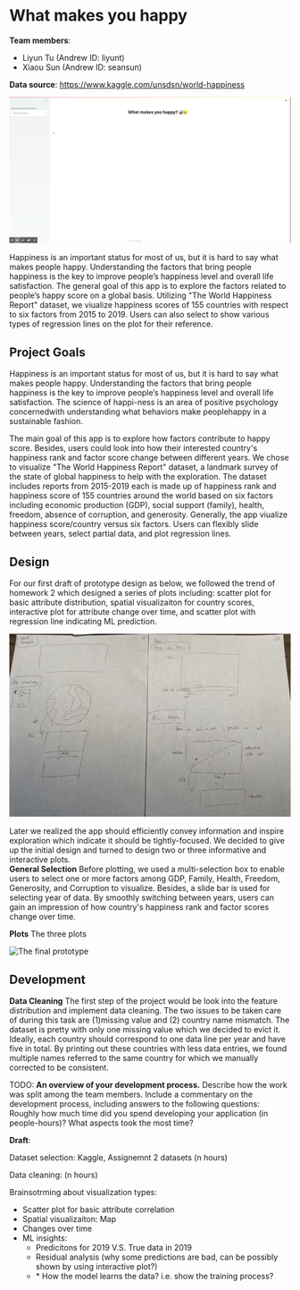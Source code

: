 # What makes you happy

**Team members**: 

- Liyun Tu (Andrew ID: liyunt)
- Xiaou Sun (Andrew ID: seansun)

**Data source**: https://www.kaggle.com/unsdsn/world-happiness

![A screenshot of your application. Could be a GIF.](demo.gif)



Happiness is an important status for most of us, but it is hard to say what makes people happy. Understanding the factors that bring people happiness is the key to improve people’s happiness level and overall life satisfaction. The general goal of this app is to explore the factors related to people’s happy score on a global basis. Utilizing "The World Happiness Report" dataset, we viualize happiness scores of 155 countries with respect to six factors from 2015 to 2019. Users can also select to show various types of regression lines on the plot for their reference.


## Project Goals
Happiness is an important status for most of us, but it is hard to say what makes people happy. Understanding the factors that bring people happiness is the key to improve people’s happiness level and overall life satisfaction. The science of happi-ness is an area of positive psychology concernedwith understanding what behaviors make peoplehappy in a sustainable fashion.  


The main goal of this app is to explore how factors contribute to happy score. Besides, users could look into how their interested country's happiness rank and factor score change between different years. We chose to visualize "The World Happiness Report" dataset, a landmark survey of the state of global happiness to help with the exploration. The dataset includes reports from 2015-2019 each is made up of happiness rank and happiness score of 155 countries around the world based on six factors including economic production (GDP), social support (family), health, freedom, absence of corruption, and generosity. Generally, the app viualize happiness score/country versus six factors. Users can flexibly slide between years, select partial data, and plot regression lines.


## Design

For our first draft of prototype design as below, we followed the trend of homework 2 which designed a series of plots including: scatter plot for basic attribute distribution, spatial visualizaiton for country scores, interactive plot for attribute change over time, and scatter plot with regression line indicating ML prediction. 

![The initial draft prototype](prototype_old.JPG)

Later we realized the app should efficiently convey information and inspire exploration which indicate it should be tightly-focused. We decided to give up the initial design and turned to design two or three informative and interactive plots.  
**General Selection**
Before plotting, we used a multi-selection box to enable users to select one or more factors among GDP, Family, Health, Freedom, Generosity, and Corruption to visualize. Besides, a slide bar is used for selecting year of data. By smoothly switching between years, users can gain an impression of how country's happiness rank and factor scores change over time.

**Plots**
The three plots  

![The final prototype](prototype_new.JPG)




## Development

**Data Cleaning**
The first step of the project would be look into the feature distribution and implement data cleaning. The two issues to be taken care of during this task are (1)missing value and (2) country name mismatch. The dataset is pretty with only one missing value which we decided to evict it. Ideally, each country should correspond to one data line per year and have five in total. By printing out these countries with less data entries, we found multiple names referred to the same country for which we manually corrected to be consistent.

TODO: **An overview of your development process.** Describe how the work was split among the team members. Include a commentary on the development process, including answers to the following questions: Roughly how much time did you spend developing your application (in people-hours)? What aspects took the most time?







**Draft**:

Dataset selection: Kaggle, Assignemnt 2 datasets (n hours)

Data cleaning: (n hours)

Brainsotrming about visualization types:

- Scatter plot for basic attribute correlation
- Spatial visualizaiton: Map
- Changes over time
- ML insights:
  - Predicitons for 2019 V.S. True data in 2019
  - Residual analysis (why some predictions are bad, can be possibly shown by using interactive plot?)
  - \* How the model learns the data? i.e. show the training process?

